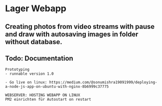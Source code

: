 # Lager Webapp
## Creating photos from video streams with pause and draw with autosaving images in folder without database.
## Todo: Documentation
```
Prototyping
- runnable version 1.0

- Go live on linux: https://medium.com/@sonumishra19091999/deploying-a-node-js-app-on-ubuntu-with-nginx-8b6999c37775
```

```
WEBSERVER: HOSTING WEBAPP ON LINUX
PM2 einrichten für Autostart on restart
```